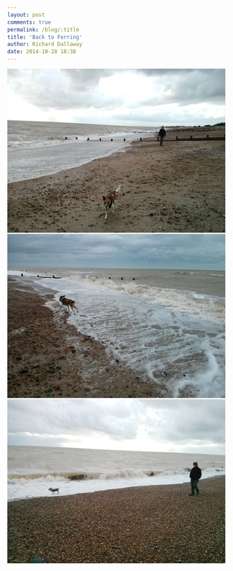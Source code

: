 ```yaml
---
layout: post
comments: true
permalink: /blog/:title
title: 'Back to Ferring'
author: Richard Dallaway
date: 2014-10-28 18:38
---
```


<div><a href="/media/tp_2014-10-26_14_55_02.jpg"><img src="/media/tp_thumb_2014-10-26_14_55_02.jpg" width="500" height="375"/></a></div><div><a href="/media/tp_2014-10-26_14_53_04.jpg"><img src="/media/tp_thumb_2014-10-26_14_53_04.jpg" width="500" height="375"/></a></div><div><a href="/media/tp_2014-10-26_14_42_33.jpg"><img src="/media/tp_thumb_2014-10-26_14_42_33.jpg" width="500" height="375"/></a></div>


    
      
